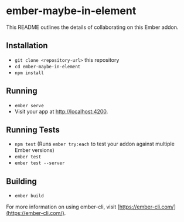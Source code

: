 # ember-maybe-in-element

This README outlines the details of collaborating on this Ember addon.

## Installation

* `git clone <repository-url>` this repository
* `cd ember-maybe-in-element`
* `npm install`

## Running

* `ember serve`
* Visit your app at [http://localhost:4200](http://localhost:4200).

## Running Tests

* `npm test` (Runs `ember try:each` to test your addon against multiple Ember versions)
* `ember test`
* `ember test --server`

## Building

* `ember build`

For more information on using ember-cli, visit [https://ember-cli.com/](https://ember-cli.com/).
